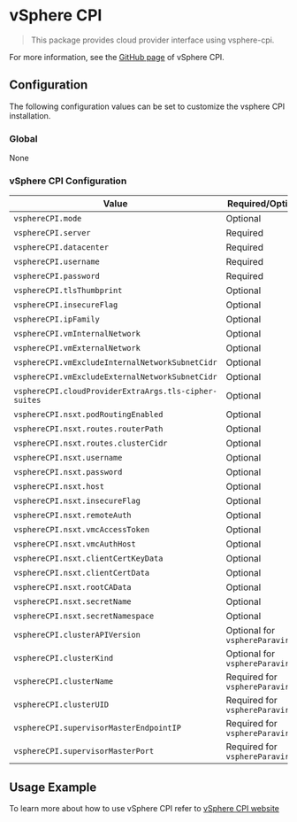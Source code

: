 # vSphere CPI

> This package provides cloud provider interface using vsphere-cpi.

For more information, see the [GitHub page](https://github.com/kubernetes-sigs/cluster-api-provider-vsphere) of vSphere CPI.

## Configuration

The following configuration values can be set to customize the vsphere CPI installation.

### Global

None

### vSphere CPI Configuration

| Value | Required/Optional | Description |
|-------|-------------------|-------------|
| `vsphereCPI.mode`    | Optional | The vSphere mode. Either `vsphereCPI` or `vsphereParavirtualCPI`. Default value is `vsphereCPI` |
| `vsphereCPI.server` | Required | The IP address or FQDN of the vSphere endpoint. Default value is `""`. |
| `vsphereCPI.datacenter` | Required | The datacenter in which VMs are created/located. Default value is `""`. |
| `vsphereCPI.username` | Required | Username used to access a vSphere endpoint. Default value is `""`. |
| `vsphereCPI.password` | Required | Password used to access a vSphere endpoint. Default value is `""`. |
| `vsphereCPI.tlsThumbprint` | Optional | The cryptographic thumbprint of the vSphere endpoint's certificate. Default value is `""`. |
| `vsphereCPI.insecureFlag` | Optional | The flag that disables TLS peer verification. Default value is `False`. |
| `vsphereCPI.ipFamily` | Optional | IP family. Default value is `""`. |
| `vsphereCPI.vmInternalNetwork` | Optional | Internal VM network name. Default value is `""`. |
| `vsphereCPI.vmExternalNetwork` | Optional | External VM network name. Default value is `""`. |
| `vsphereCPI.vmExcludeInternalNetworkSubnetCidr` | Optional | External VM network name. Default value is `""`. |
| `vsphereCPI.vmExcludeExternalNetworkSubnetCidr` | Optional | Internal VM network name. Default value is `""`. |
| `vsphereCPI.cloudProviderExtraArgs.tls-cipher-suites` | Optional | External arguments for cloud provider. Default: `TLS_ECDHE_ECDSA_WITH_AES_128_GCM_SHA256,TLS_ECDHE_RSA_WITH_AES_128_GCM_SHA256,TLS_ECDHE_ECDSA_WITH_CHACHA20_POLY1305,TLS_ECDHE_RSA_WITH_AES_256_GCM_SHA384,TLS_ECDHE_RSA_WITH_CHACHA20_POLY1305,TLS_ECDHE_ECDSA_WITH_AES_256_GCM_SHA384` |
| `vsphereCPI.nsxt.podRoutingEnabled` | Optional | A flag that enables pod routing. Default: `false`. |
| `vsphereCPI.nsxt.routes.routerPath` | Optional | NSX-T T0/T1 logical router path. Default: `""`. |
| `vsphereCPI.nsxt.routes.clusterCidr` | Optional | Cluster CIDR. Default: `""` . |
| `vsphereCPI.nsxt.username` | Optional | The username used to access NSX-T. Default: `""`. |
| `vsphereCPI.nsxt.password` | Optional | The password used to access NSX-T. Default: `""`. |
| `vsphereCPI.nsxt.host`| Optional | The NSX-T server. Default: `""`. |
| `vsphereCPI.nsxt.insecureFlag` | Optional | InsecureFlag is to be set to true if NSX-T uses self-signed cert. Default: `false`. |
| `vsphereCPI.nsxt.remoteAuth` | Optional | RemoteAuth is to be set to true if NSX-T uses remote authentication (authentication done through the vIDM). Default: `false`. |
| `vsphereCPI.nsxt.vmcAccessToken`| Optional | VMCAccessToken is VMC access token for token based authentification. Default: `""`. |
| `vsphereCPI.nsxt.vmcAuthHost` | Optional | VMCAuthHost is VMC verification host for token based authentification. Default: `""`. |
| `vsphereCPI.nsxt.clientCertKeyData` | Optional | Client certificate key. Default: `""`. |
| `vsphereCPI.nsxt.clientCertData`| Optional | Client certificate data. Default: `""`. |
|`vsphereCPI.nsxt.rootCAData` | Optional | The certificate authority for the server certificate for locally signed certificates. Default: `""`. |
| `vsphereCPI.nsxt.secretName` | Optional | The name of secret that stores CPI configuration. Default: `cloud-provider-vsphere-nsxt-credentials`. |
| `vsphereCPI.nsxt.secretNamespace`| Optional | The namespace of secret that stores CPI configuration. Default: `True`. |
| `vsphereCPI.clusterAPIVersion`| Optional for `vsphereParavirtual` | Used in `vsphereParavirtual` mode, defines the Cluster API versions. Default: `run.tanzu.vmware.com/v1alpha2` |
| `vsphereCPI.clusterKind`| Optional for `vsphereParavirtual` | Used in `vsphereParavirtual` mode, defines the Cluster kind. Default: `Cluster` |
| `vsphereCPI.clusterName`| Required for `vsphereParavirtual` | Used in `vsphereParavirtual` mode, defines the Cluster name. Default: `test-cluster` |
| `vsphereCPI.clusterUID`| Required for `vsphereParavirtual` | Used in `vsphereParavirtual` mode, defines the Cluster UID. Default: `""` |
| `vsphereCPI.supervisorMasterEndpointIP`| Required for `vsphereParavirtual` | Used in `vsphereParavirtual` mode, the endpoint IP of supervisor cluster's API server. Default: `""` |
| `vsphereCPI.supervisorMasterPort`| Required for `vsphereParavirtual` | Used in `vsphereParavirtual` mode, the endpoint port of supervisor cluster's API server port. Default: `""` |

## Usage Example

To learn more about how to use vSphere CPI refer to [vSphere CPI website](https://github.com/kubernetes-sigs/cluster-api-provider-vsphere)
